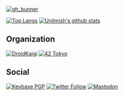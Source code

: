 [![gh_bunner](https://user-images.githubusercontent.com/14168376/110950719-8596ac80-8387-11eb-9143-a4a53248a1a4.png)](https://github.com/unlimish)

[![Top Langs](https://github-readme-stats.vercel.app/api/top-langs/?username=unlimish&layout=compact&langs_count=10&theme=radical)](https://github.com/anuraghazra/github-readme-stats) [![Unlimish's github stats](https://github-readme-stats.vercel.app/api?username=unlimish&count_private=true&show_icons=true&theme=radical)](https://github.com/anuraghazra/github-readme-stats)

## Organization

[![DroidKaigi](https://avatars.githubusercontent.com/u/10727543?s=50)](https://github.com/droidkaigi)  [![42 Tokyo](https://avatars.githubusercontent.com/u/63114141?s=50)](https://42tokyo.jp)

## Social

[![Keybase PGP](https://img.shields.io/keybase/pgp/unlimish?style=flat-square)](https://keybase.io/unlimish)
[![Twitter Follow](https://img.shields.io/twitter/follow/unlimish?style=flat-square&logo=twitter)](https://twitter.com/unlimish)
[![Mastodon](https://img.shields.io/mastodon/follow/76629?domain=https%3A%2F%2Fmstdn.maud.io&style=flat-square&logo=mastodon)](https://mstdn.maud.io/@unlimish)
